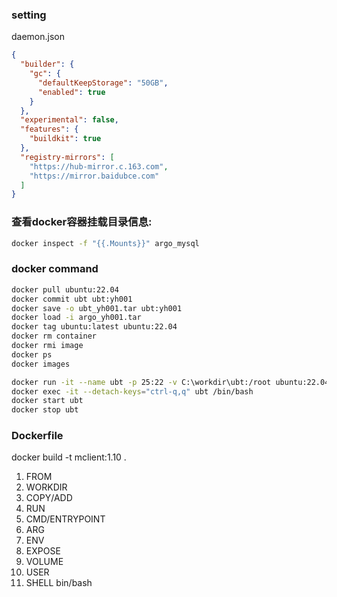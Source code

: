 ### setting
daemon.json
```json
{
  "builder": {
    "gc": {
      "defaultKeepStorage": "50GB",
      "enabled": true
    }
  },
  "experimental": false,
  "features": {
    "buildkit": true
  },
  "registry-mirrors": [
    "https://hub-mirror.c.163.com",
    "https://mirror.baidubce.com"
  ]
}
```

### 查看docker容器挂载目录信息:
```bash
docker inspect -f "{{.Mounts}}" argo_mysql
```

### docker command
```bash
docker pull ubuntu:22.04
docker commit ubt ubt:yh001
docker save -o ubt_yh001.tar ubt:yh001
docker load -i argo_yh001.tar
docker tag ubuntu:latest ubuntu:22.04
docker rm container
docker rmi image
docker ps
docker images

docker run -it --name ubt -p 25:22 -v C:\workdir\ubt:/root ubuntu:22.04 /bin/bash
docker exec -it --detach-keys="ctrl-q,q" ubt /bin/bash
docker start ubt
docker stop ubt
```

### Dockerfile
docker build -t mclient:1.10 .
1. FROM
2. WORKDIR
3. COPY/ADD
4. RUN
5. CMD/ENTRYPOINT
6. ARG
7. ENV
8. EXPOSE
9. VOLUME
10. USER
11. SHELL bin/bash
